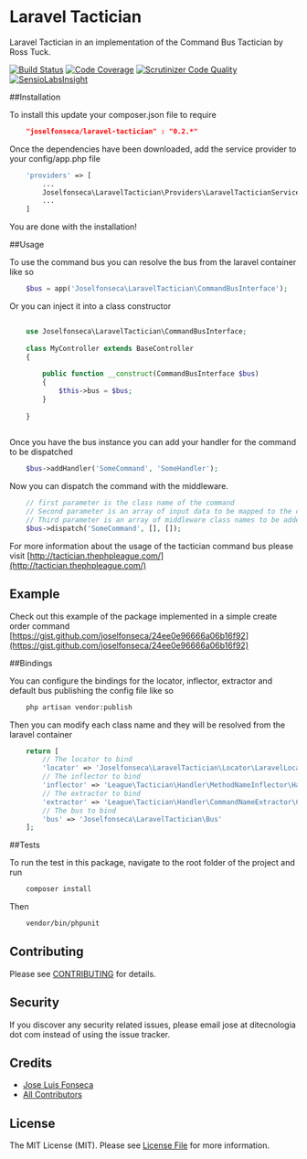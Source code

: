 Laravel Tactician
===============================

Laravel Tactician in an implementation of the Command Bus Tactician by Ross Tuck.

[![Build Status](https://travis-ci.org/joselfonseca/laravel-tactician.svg)](https://travis-ci.org/joselfonseca/laravel-tactician)
[![Code Coverage](https://scrutinizer-ci.com/g/joselfonseca/laravel-tactician/badges/coverage.png?b=master)](https://scrutinizer-ci.com/g/joselfonseca/laravel-tactician/?branch=master)
[![Scrutinizer Code Quality](https://scrutinizer-ci.com/g/joselfonseca/laravel-tactician/badges/quality-score.png?b=master)](https://scrutinizer-ci.com/g/joselfonseca/laravel-tactician/?branch=master)
[![SensioLabsInsight](https://insight.sensiolabs.com/projects/4bef582c-187d-4cbe-bcf8-021d7d6e5f5d/small.png)](https://insight.sensiolabs.com/projects/4bef582c-187d-4cbe-bcf8-021d7d6e5f5d)

##Installation

To install this update your composer.json file to require

```json
    "joselfonseca/laravel-tactician" : "0.2.*"
```
Once the dependencies have been downloaded, add the service provider to your config/app.php file

```php
    'providers' => [
        ...
        Joselfonseca\LaravelTactician\Providers\LaravelTacticianServiceProvider::class
        ...
    ]
```
You are done with the installation!

##Usage

To use the command bus you can resolve the bus from the laravel container like so

```php
    $bus = app('Joselfonseca\LaravelTactician\CommandBusInterface');
```
Or you can inject it into a class constructor

```php
    
    use Joselfonseca\LaravelTactician\CommandBusInterface;
    
    class MyController extends BaseController
    {
        
        public function __construct(CommandBusInterface $bus)
        {
            $this->bus = $bus;
        }
        
    }
    
```

Once you have the bus instance you can add your handler for the command to be dispatched

```php
    $bus->addHandler('SomeCommand', 'SomeHandler');
```
Now you can dispatch the command with the middleware.

```php
    // first parameter is the class name of the command
    // Second parameter is an array of input data to be mapped to the command
    // Third parameter is an array of middleware class names to be added to the stack
    $bus->dispatch('SomeCommand', [], []);
```

For more information about the usage of the tactician command bus please visit [http://tactician.thephpleague.com/](http://tactician.thephpleague.com/)

## Example

Check out this example of the package implemented in a simple create order command [https://gist.github.com/joselfonseca/24ee0e96666a06b16f92](https://gist.github.com/joselfonseca/24ee0e96666a06b16f92)

##Bindings

You can configure the bindings for the locator, inflector, extractor and default bus publishing the config file like so
 
```bash
    php artisan vendor:publish 
``` 

Then you can modify each class name and they will be resolved from the laravel container

```php
    return [
        // The locator to bind
        'locator' => 'Joselfonseca\LaravelTactician\Locator\LaravelLocator',
        // The inflector to bind
        'inflector' => 'League\Tactician\Handler\MethodNameInflector\HandleInflector',
        // The extractor to bind
        'extractor' => 'League\Tactician\Handler\CommandNameExtractor\ClassNameExtractor',
        // The bus to bind
        'bus' => 'Joselfonseca\LaravelTactician\Bus'
    ];
```

##Tests

To run the test in this package, navigate to the root folder of the project and run

```bash
    composer install
```
Then

```bash
    vendor/bin/phpunit
```

## Contributing

Please see [CONTRIBUTING](CONTRIBUTING.md) for details.

## Security

If you discover any security related issues, please email jose at ditecnologia dot com instead of using the issue tracker.

## Credits

- [Jose Luis Fonseca](https://github.com/joselfonseca)
- [All Contributors](../../contributors)

## License

The MIT License (MIT). Please see [License File](docs/license.md) for more information.